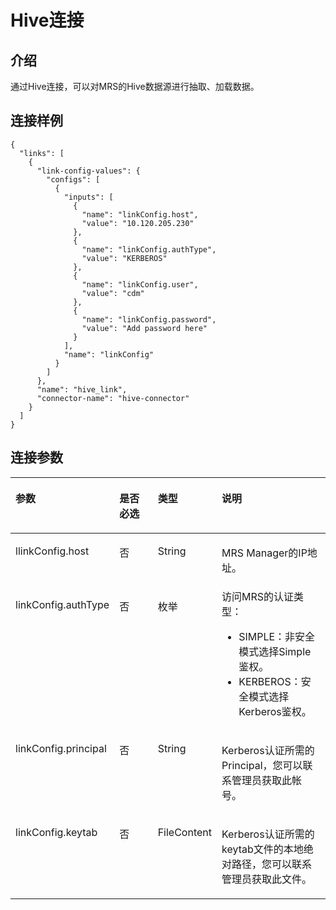 # Hive连接<a name="dgc_02_0269"></a>

## 介绍<a name="zh-cn_topic_0108272815_section621837"></a>

通过Hive连接，可以对MRS的Hive数据源进行抽取、加载数据。

## 连接样例<a name="zh-cn_topic_0108272815_section6163607716523"></a>

```
{
  "links": [
    {
      "link-config-values": {
        "configs": [
          {
            "inputs": [
              {
                "name": "linkConfig.host",
                "value": "10.120.205.230"
              },
			  {
                "name": "linkConfig.authType",
                "value": "KERBEROS"
              },
              {
                "name": "linkConfig.user",
                "value": "cdm"
              },
              {
                "name": "linkConfig.password",
                "value": "Add password here"
              } 
            ],
            "name": "linkConfig"
          }
        ]
      },
      "name": "hive_link",
      "connector-name": "hive-connector"
    }
  ]
}
```

## 连接参数<a name="zh-cn_topic_0108272815_section5035508012043"></a>

<a name="zh-cn_topic_0108272815_table52350397173911"></a>
<table><thead align="left"><tr id="zh-cn_topic_0108272815_row42443862173911"><th class="cellrowborder" valign="top" width="19.84%" id="mcps1.1.5.1.1"><p id="zh-cn_topic_0108272815_p15400793173911"><a name="zh-cn_topic_0108272815_p15400793173911"></a><a name="zh-cn_topic_0108272815_p15400793173911"></a>参数</p>
</th>
<th class="cellrowborder" valign="top" width="20.34%" id="mcps1.1.5.1.2"><p id="zh-cn_topic_0108272815_p39504729173911"><a name="zh-cn_topic_0108272815_p39504729173911"></a><a name="zh-cn_topic_0108272815_p39504729173911"></a>是否必选</p>
</th>
<th class="cellrowborder" valign="top" width="16.68%" id="mcps1.1.5.1.3"><p id="zh-cn_topic_0108272815_p45766461173911"><a name="zh-cn_topic_0108272815_p45766461173911"></a><a name="zh-cn_topic_0108272815_p45766461173911"></a>类型</p>
</th>
<th class="cellrowborder" valign="top" width="43.14%" id="mcps1.1.5.1.4"><p id="zh-cn_topic_0108272815_p16095854173911"><a name="zh-cn_topic_0108272815_p16095854173911"></a><a name="zh-cn_topic_0108272815_p16095854173911"></a>说明</p>
</th>
</tr>
</thead>
<tbody><tr id="zh-cn_topic_0108272815_row66924219173911"><td class="cellrowborder" valign="top" width="19.84%" headers="mcps1.1.5.1.1 "><p id="zh-cn_topic_0108272815_p52152668173911"><a name="zh-cn_topic_0108272815_p52152668173911"></a><a name="zh-cn_topic_0108272815_p52152668173911"></a>llinkConfig.host</p>
</td>
<td class="cellrowborder" valign="top" width="20.34%" headers="mcps1.1.5.1.2 "><p id="zh-cn_topic_0108272815_p63616581173911"><a name="zh-cn_topic_0108272815_p63616581173911"></a><a name="zh-cn_topic_0108272815_p63616581173911"></a>否</p>
</td>
<td class="cellrowborder" valign="top" width="16.68%" headers="mcps1.1.5.1.3 "><p id="zh-cn_topic_0108272815_p52669471173911"><a name="zh-cn_topic_0108272815_p52669471173911"></a><a name="zh-cn_topic_0108272815_p52669471173911"></a>String</p>
</td>
<td class="cellrowborder" valign="top" width="43.14%" headers="mcps1.1.5.1.4 "><p id="zh-cn_topic_0108272815_p117731251522"><a name="zh-cn_topic_0108272815_p117731251522"></a><a name="zh-cn_topic_0108272815_p117731251522"></a>MRS Manager的IP地址。</p>
</td>
</tr>
<tr id="zh-cn_topic_0108272815_row159351483434"><td class="cellrowborder" valign="top" width="19.84%" headers="mcps1.1.5.1.1 "><p id="zh-cn_topic_0108272815_p17935138204310"><a name="zh-cn_topic_0108272815_p17935138204310"></a><a name="zh-cn_topic_0108272815_p17935138204310"></a>linkConfig.authType</p>
</td>
<td class="cellrowborder" valign="top" width="20.34%" headers="mcps1.1.5.1.2 "><p id="zh-cn_topic_0108272815_p43871655175124"><a name="zh-cn_topic_0108272815_p43871655175124"></a><a name="zh-cn_topic_0108272815_p43871655175124"></a>否</p>
</td>
<td class="cellrowborder" valign="top" width="16.68%" headers="mcps1.1.5.1.3 "><p id="zh-cn_topic_0108272815_p32281241175124"><a name="zh-cn_topic_0108272815_p32281241175124"></a><a name="zh-cn_topic_0108272815_p32281241175124"></a>枚举</p>
</td>
<td class="cellrowborder" valign="top" width="43.14%" headers="mcps1.1.5.1.4 "><div class="p" id="zh-cn_topic_0108272815_p121015210521"><a name="zh-cn_topic_0108272815_p121015210521"></a><a name="zh-cn_topic_0108272815_p121015210521"></a>访问MRS的认证类型：<a name="zh-cn_topic_0108272815_ul131011722520"></a><a name="zh-cn_topic_0108272815_ul131011722520"></a><ul id="zh-cn_topic_0108272815_ul131011722520"><li>SIMPLE：非安全模式选择Simple鉴权。</li><li>KERBEROS：安全模式选择Kerberos鉴权。</li></ul>
</div>
</td>
</tr>
<tr id="zh-cn_topic_0108272815_row15471111273613"><td class="cellrowborder" valign="top" width="19.84%" headers="mcps1.1.5.1.1 "><p id="zh-cn_topic_0108272815_p46966235175124"><a name="zh-cn_topic_0108272815_p46966235175124"></a><a name="zh-cn_topic_0108272815_p46966235175124"></a>linkConfig.principal</p>
</td>
<td class="cellrowborder" valign="top" width="20.34%" headers="mcps1.1.5.1.2 "><p id="zh-cn_topic_0108272815_p11678433175124"><a name="zh-cn_topic_0108272815_p11678433175124"></a><a name="zh-cn_topic_0108272815_p11678433175124"></a>否</p>
</td>
<td class="cellrowborder" valign="top" width="16.68%" headers="mcps1.1.5.1.3 "><p id="zh-cn_topic_0108272815_p22966577175124"><a name="zh-cn_topic_0108272815_p22966577175124"></a><a name="zh-cn_topic_0108272815_p22966577175124"></a>String</p>
</td>
<td class="cellrowborder" valign="top" width="43.14%" headers="mcps1.1.5.1.4 "><p id="zh-cn_topic_0108272815_p35669338174624"><a name="zh-cn_topic_0108272815_p35669338174624"></a><a name="zh-cn_topic_0108272815_p35669338174624"></a>Kerberos认证所需的Principal，您可以联系管理员获取此帐号。</p>
</td>
</tr>
<tr id="zh-cn_topic_0108272815_row16231593439"><td class="cellrowborder" valign="top" width="19.84%" headers="mcps1.1.5.1.1 "><p id="zh-cn_topic_0108272815_p4482790922835"><a name="zh-cn_topic_0108272815_p4482790922835"></a><a name="zh-cn_topic_0108272815_p4482790922835"></a>linkConfig.keytab</p>
</td>
<td class="cellrowborder" valign="top" width="20.34%" headers="mcps1.1.5.1.2 "><p id="zh-cn_topic_0108272815_p718200822835"><a name="zh-cn_topic_0108272815_p718200822835"></a><a name="zh-cn_topic_0108272815_p718200822835"></a>否</p>
</td>
<td class="cellrowborder" valign="top" width="16.68%" headers="mcps1.1.5.1.3 "><p id="zh-cn_topic_0108272815_p58832454114040"><a name="zh-cn_topic_0108272815_p58832454114040"></a><a name="zh-cn_topic_0108272815_p58832454114040"></a>FileContent</p>
</td>
<td class="cellrowborder" valign="top" width="43.14%" headers="mcps1.1.5.1.4 "><p id="zh-cn_topic_0108272815_p37696402174620"><a name="zh-cn_topic_0108272815_p37696402174620"></a><a name="zh-cn_topic_0108272815_p37696402174620"></a>Kerberos认证所需的keytab文件的本地绝对路径，您可以联系管理员获取此文件。</p>
</td>
</tr>
</tbody>
</table>

